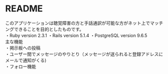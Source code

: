 # README

このアプリケーションは聴覚障害の方と手話通訳が可能な方がネット上でマッチングできることを目的としたものです。  
・Ruby version 2.3.1
・Rails version 5.1.4
・PostgreSQL version 9.6.5  
主な機能  
・掲示板への投稿  
・ユーザー間でメッセージのやりとり（メッセージが送られると登録アドレスにメールで通知がくる)  
・フォロー機能

